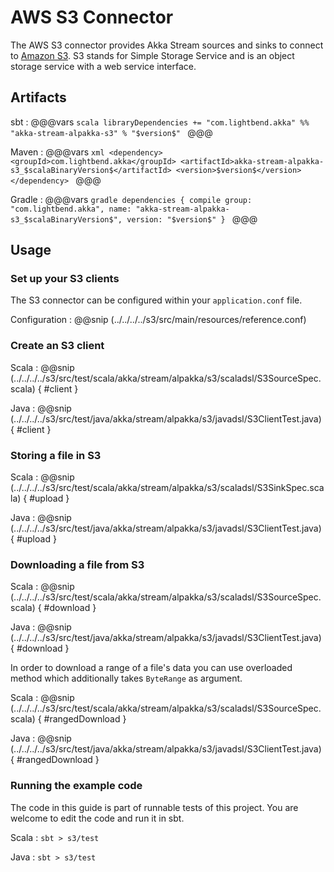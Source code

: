 # AWS S3 Connector

The AWS S3 connector provides Akka Stream sources and sinks to connect to [Amazon S3](https://aws.amazon.com/s3/).
S3 stands for Simple Storage Service and is an object storage service with a web service interface.

## Artifacts

sbt
:   @@@vars
    ```scala
    libraryDependencies += "com.lightbend.akka" %% "akka-stream-alpakka-s3" % "$version$"
    ```
    @@@

Maven
:   @@@vars
    ```xml
    <dependency>
      <groupId>com.lightbend.akka</groupId>
      <artifactId>akka-stream-alpakka-s3_$scalaBinaryVersion$</artifactId>
      <version>$version$</version>
    </dependency>
    ```
    @@@

Gradle
:   @@@vars
    ```gradle
    dependencies {
      compile group: "com.lightbend.akka", name: "akka-stream-alpakka-s3_$scalaBinaryVersion$", version: "$version$"
    }
    ```
    @@@

## Usage

### Set up your S3 clients

The S3 connector can be configured within your `application.conf` file.

Configuration
: @@snip (../../../../s3/src/main/resources/reference.conf)

### Create an S3 client

Scala
: @@snip (../../../../s3/src/test/scala/akka/stream/alpakka/s3/scaladsl/S3SourceSpec.scala) { #client }

Java
: @@snip (../../../../s3/src/test/java/akka/stream/alpakka/s3/javadsl/S3ClientTest.java) { #client }

### Storing a file in S3

Scala
: @@snip (../../../../s3/src/test/scala/akka/stream/alpakka/s3/scaladsl/S3SinkSpec.scala) { #upload }

Java
: @@snip (../../../../s3/src/test/java/akka/stream/alpakka/s3/javadsl/S3ClientTest.java) { #upload }

### Downloading a file from S3

Scala
: @@snip (../../../../s3/src/test/scala/akka/stream/alpakka/s3/scaladsl/S3SourceSpec.scala) { #download }

Java
: @@snip (../../../../s3/src/test/java/akka/stream/alpakka/s3/javadsl/S3ClientTest.java) { #download }

In order to download a range of a file's data you can use overloaded method which 
additionally takes `ByteRange` as argument.

Scala
: @@snip (../../../../s3/src/test/scala/akka/stream/alpakka/s3/scaladsl/S3SourceSpec.scala) { #rangedDownload }

Java
: @@snip (../../../../s3/src/test/java/akka/stream/alpakka/s3/javadsl/S3ClientTest.java) { #rangedDownload }

### Running the example code

The code in this guide is part of runnable tests of this project. You are welcome to edit the code and run it in sbt.

Scala
:   ```
    sbt
    > s3/test
    ```

Java
:   ```
    sbt
    > s3/test
    ```
